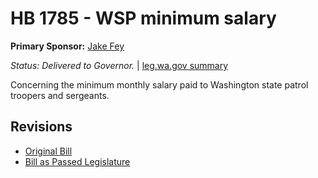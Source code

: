 # HB 1785 - WSP minimum salary
**Primary Sponsor:** [Jake Fey](/person/leg/jake.fey.md)

*Status: Delivered to Governor.* | [leg.wa.gov summary](https://app.leg.wa.gov/billsummary?BillNumber=1785&Year=2021)

Concerning the minimum monthly salary paid to Washington state patrol troopers and sergeants.

## Revisions
* [Original Bill](1/)
* [Bill as Passed Legislature](1/)